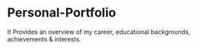 # Personal-Portfolio
 It Provides an overview of my career, educational  backgrounds, achievements & interests.
